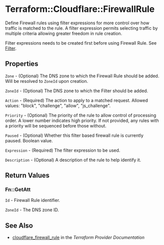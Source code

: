 # Terraform::Cloudflare::FirewallRule

Define Firewall rules using filter expressions for more control over how traffic is matched to the rule.
A filter expression permits selecting traffic by multiple criteria allowing greater freedom in rule creation.

Filter expressions needs to be created first before using Firewall Rule. See [Filter](filter.html).

## Properties

`Zone` - (Optional) The DNS zone to which the Firewall Rule should be added. Will be resolved to `ZoneId` upon creation.

`ZoneId` - (Optional) The DNS zone to which the Filter should be added.

`Action` - (Required) The action to apply to a matched request. Allowed values: "block", "challenge", "allow", "js_challenge".

`Priority` - (Optional) The priority of the rule to allow control of processing order. A lower number indicates high priority. If not provided, any rules with a priority will be sequenced before those without.

`Paused` - (Optional) Whether this filter based firewall rule is currently paused. Boolean value.

`Expression` - (Required) The filter expression to be used.

`Description` - (Optional) A description of the rule to help identify it.


## Return Values

### Fn::GetAtt

`Id` - Firewall Rule identifier.

`ZoneId` - The DNS zone ID.

## See Also

* [cloudflare_firewall_rule](https://www.terraform.io/docs/providers/cloudflare/r/firewall_rule.html) in the _Terraform Provider Documentation_